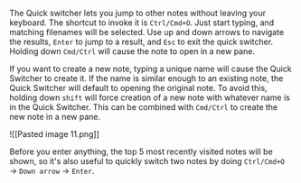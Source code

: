 The Quick switcher lets you jump to other notes without leaving your keyboard. The shortcut to invoke it is `Ctrl/Cmd+O`. Just start typing, and matching filenames will be selected. Use up and down arrows to navigate the results, `Enter` to jump to a result, and `Esc` to exit the quick switcher. Holding down `Cmd/Ctrl` will cause the note to open in a new pane.

If you want to create a new note, typing a unique name will cause the Quick Switcher to create it. If the name is similar enough to an existing note, the Quick Switcher will default to opening the original note. To avoid this, holding down `shift` will force creation of a new note with whatever name is in the Quick Switcher. This can be combined with `Cmd/Ctrl` to create the new note in a new pane.

![[Pasted image 11.png]]

Before you enter anything, the top 5 most recently visited notes will be shown, so it's also useful to quickly switch two notes by doing `Ctrl/Cmd+O` → `Down arrow` → `Enter`.
